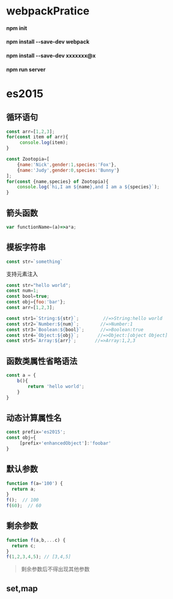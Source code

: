 # webpackPratice

#### npm init 
#### npm install --save-dev webpack
#### npm install --save-dev xxxxxxx@x
#### npm run server

# es2015

## 循环语句


```javascript 1.5
const arr=[1,2,3];
for(const item of arr){
     console.log(item);
}
```

```javascript 1.5
const Zootopia=[
    {name:'Nick',gender:1,species:'Fox'},
    {name:'Judy',gender:0,species:'Bunny'}
];
for(const {name,species} of Zootopia){
    console.log(`hi,I am ${name},and I am a ${species}`);
}
```

## 箭头函数

```javascript 1.5
var functionName=(a)=>a*a;
```

## 模板字符串

```javascript 1.5
const str=`something`
```

支持元素注入
```javascript 1.5
const str="hello world";
const num=1;
const bool=true;
const obj={foo:'bar'};
const arr=[1,2,3];

const str1=`String:${str}`;         //=>String:hello world
const str2=`Number:${num}`;        //=>Number:1
const str3=`Boolean:${bool}`;      //=>Boolean:true
const str4=`Object:${obj}`;       //=>Object:[object Object]
const str5=`Array:${arr}`;       //=>Array:1,2,3
```

## 函数类属性省略语法
```javascript 1.5
const a = {
    b(){
        return 'hello world';
    }
}
```

## 动态计算属性名
```javascript 1.5
const prefix='es2015';
const obj={
     [prefix+'enhancedObject']:'foobar'
}
```

## 默认参数
```javascript 1.5
function f(a='100') {
  return a;
}
f();  // 100
f(60);  // 60
```

## 剩余参数
```javascript 1.5
function f(a,b,...c) {
  return c;
}
f(1,2,3,4,5); // [3,4,5]
```
> 剩余参数后不得出现其他参数

## set,map
```javascript 1.5

```